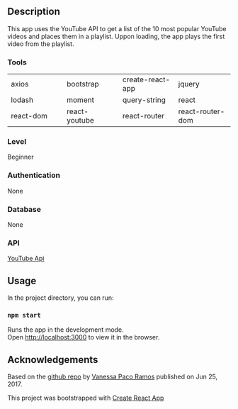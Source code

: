 ## Description

This app uses the YouTube API to get a list of the 10 most popular YouTube videos and places them in a playlist. Uppon loading, the app plays the first video from the playlist.

### Tools
<table>
  <tr>
    <td width="25%">axios</td>
    <td width="25%">bootstrap</td>
    <td width="25%">create-react-app</td>
    <td width="25%">jquery</td>
  </tr>
  <tr>
    <td>lodash</td>
    <td>moment</td>
    <td>query-string</td>
    <td>react</td>
  </tr>
  <tr>
    <td>react-dom</td>
    <td>react-youtube</td>
    <td>react-router</td>
    <td>react-router-dom</td>
  </tr>
</table>

### Level
Beginner

### Authentication
None

### Database
None

### API
[YouTube Api](https://developers.google.com/youtube/v3/)

## Usage

In the project directory, you can run:

### `npm start`

Runs the app in the development mode.<br>
Open [http://localhost:3000](http://localhost:3000) to view it in the browser.

## Acknowledgements

Based on the [github repo](https://github.com/Hackbit/reactriot2017-musical-ranking) by [Vanessa Paco Ramos](https://github.com/Vanessa85) published on Jun 25, 2017.


This project was bootstrapped with [Create React App](https://github.com/facebookincubator/create-react-app)
